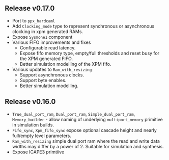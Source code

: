 ## Release v0.17.0

* Port to `ppx_hardcaml`
* Add `Clocking_mode` type to represent synchronous or asynchronous clocking in xpm generated RAMs.
* Expose `Sysmone1` component 
* Various FIFO improvements and fixes
  - Configurable read latency.
  - Expose fifo memory type, empty/full thresholds and reset busy for the XPM generated
    FIFO.
  - Better simulation modelling of the XPM fifo.
* Various updates to `Ram_with_resizing`
  - Support asynchronous clocks.
  - Support byte enables.
  - Better simulation modelling.

## Release v0.16.0

* `True_dual_port_ram`, `Dual_port_ram`, `Simple_dual_port_ram`, `Memory_builder` - allow
  naming of underlying `multiport_memory` primitive in simulation builds.
* `Fifo_sync`, `Xpm_fifo_sync` expose optional cascade height and nearly full/empty level parameters.
* `Ram_with_resizing` simple dual port ram where the read and write data widths may differ by a
   power of 2.  Suitable for simulation and synthesis.
* Expose ICAPE3 primtiive
